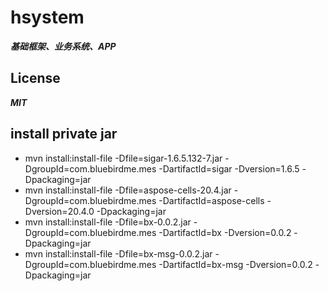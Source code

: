 # hsystem
***基础框架、业务系统、APP***

## License
***MIT***

## install private jar
- mvn install:install-file -Dfile=sigar-1.6.5.132-7.jar -DgroupId=com.bluebirdme.mes -DartifactId=sigar -Dversion=1.6.5 -Dpackaging=jar
- mvn install:install-file -Dfile=aspose-cells-20.4.jar -DgroupId=com.bluebirdme.mes -DartifactId=aspose-cells -Dversion=20.4.0 -Dpackaging=jar
- mvn install:install-file -Dfile=bx-0.0.2.jar -DgroupId=com.bluebirdme.mes -DartifactId=bx -Dversion=0.0.2 -Dpackaging=jar
- mvn install:install-file -Dfile=bx-msg-0.0.2.jar -DgroupId=com.bluebirdme.mes -DartifactId=bx-msg -Dversion=0.0.2 -Dpackaging=jar
